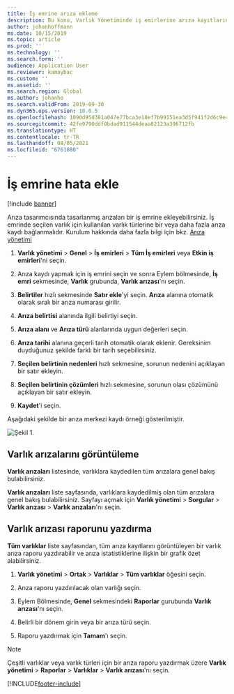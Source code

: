 ```yaml
---
title: İş emrine arıza ekleme
description: Bu konu, Varlık Yönetiminde iş emirlerine arıza kayıtlarının nasıl ekleneceğini açıklamaktadır.
author: johanhoffmann
ms.date: 10/15/2019
ms.topic: article
ms.prod: ''
ms.technology: ''
ms.search.form: ''
audience: Application User
ms.reviewer: kamaybac
ms.custom: ''
ms.assetid: ''
ms.search.region: Global
ms.author: johanho
ms.search.validFrom: 2019-09-30
ms.dyn365.ops.version: 10.0.5
ms.openlocfilehash: 1090d95d381a047e77bca3e18ef7b99151ea3d5f941f2d6c9e4877a339f1385e
ms.sourcegitcommit: 42fe9790ddf0bdad911544deaa82123a396712fb
ms.translationtype: HT
ms.contentlocale: tr-TR
ms.lasthandoff: 08/05/2021
ms.locfileid: "6761080"
---
```

# <a name="add-fault-to-work-order"></a>İş emrine hata ekle

[!include [banner](../../includes/banner.md)]



Arıza tasarımcısında tasarlanmış arızaları bir iş emrine ekleyebilirsiniz. İş emrinde seçilen varlık için kullanılan varlık türlerine bir veya daha fazla arıza kaydı bağlanmalıdır. Kurulum hakkında daha fazla bilgi için bkz. [Arıza yönetimi](../setup-for-work-orders/fault-management.md)

1. **Varlık yönetimi** > **Genel** > **İş emirleri** > **Tüm İş emirleri** veya **Etkin iş emirleri**'ni seçin.

2. Arıza kaydı yapmak için iş emrini seçin ve sonra Eylem bölmesinde, **İş emri** sekmesinde, **Varlık** grubunda, **Varlık arızası**'nı seçin.

3. **Belirtiler** hızlı sekmesinde **Satır ekle**'yi seçin. **Arıza** alanına otomatik olarak sıralı bir arıza numarası girilir.

4. **Arıza belirtisi** alanında ilgili belirtiyi seçin.

5. **Arıza alanı** ve **Arıza türü** alanlarında uygun değerleri seçin.

6. **Arıza tarihi** alanına geçerli tarih otomatik olarak eklenir. Gereksinim duyduğunuz şekilde farklı bir tarih seçebilirsiniz.

7. **Seçilen belirtinin nedenleri** hızlı sekmesine, sorunun nedenini açıklayan bir satır ekleyin.

8. **Seçilen belirtinin çözümleri** hızlı sekmesine, sorunun olası çözümünü açıklayan bir satır ekleyin.

9. **Kaydet**'i seçin.

Aşağıdaki şekilde bir arıza merkezi kaydı örneği gösterilmiştir.

![Şekil 1.](media/19-work-orders.png)


## <a name="view-asset-faults"></a>Varlık arızalarını görüntüleme

**Varlık arızaları** listesinde, varlıklara kaydedilen tüm arızalara genel bakış bulabilirsiniz.

**Varlık arızaları** liste sayfasında, varlıklara kaydedilmiş olan tüm arızalara genel bakış bulabilirsiniz. Sayfayı açmak için **Varlık yönetimi** > **Sorgular** > **Varlık arızası** > **Varlık arızaları**'nı seçin.


## <a name="print-asset-fault-report"></a>Varlık arızası raporunu yazdırma

**Tüm varlıklar** liste sayfasından, tüm arıza kayıtlarını görüntüleyen bir varlık arıza raporu yazdırabilir ve arıza istatistiklerine ilişkin bir grafik özet alabilirsiniz.

1. **Varlık yönetimi** > **Ortak** > **Varlıklar** > **Tüm varlıklar** öğesini seçin.

2. Arıza raporu yazdırılacak olan varlığı seçin.

3. Eylem Bölmesinde, **Genel** sekmesindeki **Raporlar** gurubunda **Varlık arızası**'nı seçin.

4. Belirli bir dönem girin veya bir arıza türü seçin.

5. Raporu yazdırmak için **Tamam**'ı seçin.

>[!NOTE]
>Çeşitli varlıklar veya varlık türleri için bir arıza raporu yazdırmak üzere **Varlık yönetimi** > **Raporlar** > **Varlıklar** > **Varlık arızası**'nı seçin.



[!INCLUDE[footer-include](../../../includes/footer-banner.md)]